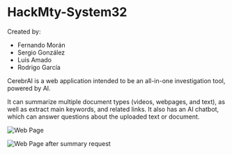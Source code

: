 # HackMty-System32
Created by: 
- Fernando Morán
- Sergio González
- Luis Amado
- Rodrigo García

CerebrAI is a web application intended to be an all-in-one investigation tool, powered by AI. 

It can summarize multiple document types (videos, webpages, and text), as well as extract main keywords, and related links. It also has an AI chatbot, which can answer questions about the uploaded text or document. 

![Web Page](CerebrAi.jpg)

![Web Page after summary request](CerebrAiWorking.jpg)
